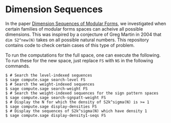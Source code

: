 # Dimension Sequences

In the paper [Dimension Sequences of Modular Forms](https://arxiv.org/abs/2507.12340), we investigated when certain families of modular forms spaces can acheive all possible dimensions. This was inspired by a conjecture of Greg Martin in 2004 that `dim S2^new(N)` takes on all possible natural numbers.
This repository contains code to check certain cases of this type of problem.


To run the computations for the full space, one can execute the following. 
To run these for the new space, just replace `FS` with `NS` in the following commands.
```
$ # Search the level-indexed sequences
$ sage compute.sage search-level FS   
$ # Search the weight-indexed sequences
$ sage compute.sage search-weight FS   
$ # Search the weight-indexed sequences for the sign pattern spaces
$ sage compute.sage search-sgnpatt-weight FS 
$ # Display the N for which the density of S2k^sigma(N) is >= 1
$ sage compute.sage display-densities FS  
$ # Display the sequences of S2k^sigma(N) which have density 1
$ sage compute.sage display-density1-seqs FS  
```
